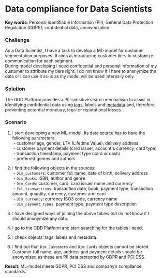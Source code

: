 # Data compliance for Data Scientists
**Key words**: Personal Identifiable Information (PII), General Data Protection Regulation (GDPR), confidential data, anonymization.
### Challenge
As a Data Scientist, I have a task to develop a ML-model for customer segmentation purposes. It aims at introducing customer tiers to customize communication for each segment. \
During model developing I need confidential and personal information of my customer to attribute my tiers right. I do not know if I have to anonymize the data or I can use it as-is as my model will be used internally only. 

### Solution
The ODD Platform provides a PII-sensitive search mechanism to assist in identifying confidential data using [tags](Features.md#manual-object-tagging), labels and [metadata](Features.md#metadata-storage) and, therefore, preventing potential monetary, legal or reputational losses.
### Scenario
1. I start developing a new ML-model. Its data source has to have the following parameters: \
 - customer age, gender, LTV (Lifetime Value), delivery address \
 - customer payment details (card issuer, account's currency, card type) \
 - transaction timestamp, payment type (card or cash) \
 - preferred genres and authors

2. I find the following objects in the sources: \
 - `Dim_Customers`: customer full name, date of birth,  delivery address \
 - `Dim_Books`: ISBN, author and genre \
 - `Dim_Cards`: customer, card, card issuer name and currency \
 - `Fct_transactions`: transaction date, book, payment type, transaction amount, quantity, currency, customer and card \
 - `Dim_currency`: currency ISO3 code, currency name \
 - `Dim_payment_types`: payment type, payment type description
 3. I have designed ways of joining the above tables but do not know if I should anonymize any data.
 4. I go to the ODD Platform and start searching for the tables I need.
5. I check objects’ tags, labels and metadata.
6. I find out that `Dim_Customers` and `Dim_Cards` objects cannot be stored. Customer full name, age, address and payment details should be anonymized as these are PII data protected by GDPR and PCI DSS. 

**Result**: ML-model meets GDPR, PCI DSS and company’s compliance standards.


